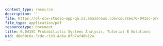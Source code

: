 ```yaml
---
content_type: resource
description: ''
file: https://ol-ocw-studio-app-qa.s3.amazonaws.com/courses/6-041sc-probabilistic-systems-analysis-and-applied-probability-fall-2013/d6e60c6a3cdec1b34e6a8fb7af40b12a_MIT6_041SCF13_tut08_sol.pdf
file_type: application/pdf
resourcetype: Document
title: 6.041SC Probabilistic Systems Analysis, Tutorial 8 Solutions
uid: d6e60c6a-3cde-c1b3-4e6a-8fb7af40b12a
---
```

